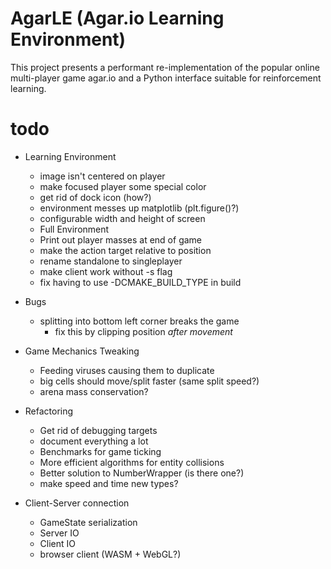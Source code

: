 # AgarLE (Agar.io Learning Environment)

This project presents a performant re-implementation of the popular online multi-player
game agar.io and a Python interface suitable for reinforcement learning.


# todo
- Learning Environment
  - image isn't centered on player
  - make focused player some special color
  - get rid of dock icon (how?)
  - environment messes up matplotlib (plt.figure()?)
  - configurable width and height of screen
  - Full Environment
  - Print out player masses at end of game
  - make the action target relative to position
  - rename standalone to singleplayer
  - make client work without -s flag
  - fix having to use -DCMAKE_BUILD_TYPE in build
- Bugs
  - splitting into bottom left corner breaks the game
    - fix this by clipping position *after movement*
- Game Mechanics Tweaking
  - Feeding viruses causing them to duplicate
  - big cells should move/split faster (same split speed?)
  - arena mass conservation?
- Refactoring
  - Get rid of debugging targets
  - document everything a lot
  - Benchmarks for game ticking
  - More efficient algorithms for entity collisions
  - Better solution to NumberWrapper (is there one?)
  - make speed and time new types?

- Client-Server connection
  - GameState serialization
  - Server IO
  - Client IO 
  - browser client (WASM + WebGL?)

